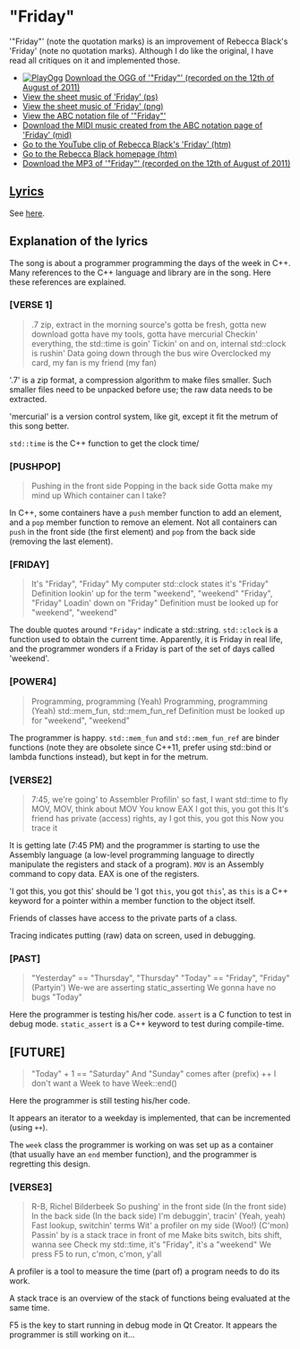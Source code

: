 # "Friday"

'"Friday"' (note the quotation marks) is an
improvement of Rebecca Black's 'Friday' (note no quotation marks).
Although I do like the original, I have read all critiques on it and
implemented those.

- [![PlayOgg](http://static.fsf.org/playogg/Play_ogg_80x15.png "I support PlayOgg!")](http://playogg.org) [Download the OGG of '"Friday"' (recorded on the 12th of August of 2011)](http://www.richelbilderbeek.nl/CD07_Friday20110812.ogg)
- [View the sheet music of 'Friday' (ps)](54_friday.ps)
- [View the sheet music of 'Friday' (png)](54_friday.png)
- [View the ABC notation file of '"Friday"'](54_friday.abc)
- [Download the MIDI music created from the ABC notation page of 'Friday' (mid)](http://www.richelbilderbeek.nl/SongFriday.mid)
- [Go to the YouTube clip of Rebecca Black's 'Friday' (htm)](https://youtu.be/kfVsfOSbJY0)
- [Go to the Rebecca Black homepage (htm)](http://rebeccablackonline.com)
- [Download the MP3 of '"Friday"' (recorded on the 12th of August of 2011)](http://www.richelbilderbeek.nl/CD07_Friday20110812.mp3)

## [Lyrics](54_friday.txt)

See [here](54_friday.txt).

## Explanation of the lyrics

The song is about a programmer programming the days of the week
in C++. Many references to the C++ language and library are
in the song. Here these references are explained.

### [VERSE 1]

> .7 zip, extract in the morning
> source's gotta be fresh, gotta new download
> gotta have my tools, gotta have mercurial
> Checkin' everything, the std::time is goin'
> Tickin' on and on, internal std::clock is rushin'
> Data going down through the bus wire
> Overclocked my card, my fan is my friend (my fan)

'.7' is a zip format, a compression algorithm to make files
smaller. Such smaller files need to be unpacked before use; the raw
data needs to be extracted.

'mercurial' is a version control system, like git, except
it fit the metrum of this song better.

`std::time` is the C++ function to get the clock time/

### [PUSHPOP]

> Pushing in the front side
> Popping in the back side
> Gotta make my mind up
> Which container can I take?

In C++, some containers have a `push` member function to add an element,
and a `pop` member function to remove an element. Not all containers can
`push` in the front side (the first element) and `pop` from the back
side (removing the last element).

### [FRIDAY]

> It's "Friday", "Friday"
> My computer std::clock states it's "Friday"
> Definition lookin' up for the term "weekend", "weekend"
> "Friday", "Friday"
> Loadin' down on "Friday"
> Definition must be looked up for "weekend", "weekend"

The double quotes around `"Friday"` indicate a std::string.
`std::clock` is a function used to obtain the current time.
Apparently, it is Friday in real life, and the programmer
wonders if a Friday is part of the set of days called 'weekend'.

### [POWER4]

> Programming, programming (Yeah)
> Programming, programming (Yeah)
> std::mem_fun, std::mem_fun_ref
> Definition must be looked up for "weekend", "weekend"

The programmer is happy.
`std::mem_fun` and `std::mem_fun_ref` are
binder functions (note they are obsolete since C++11,
prefer using std::bind or lambda functions instead),
but kept in for the metrum.

### [VERSE2]

> 7:45, we're going' to Assembler
> Profilin' so fast, I want std::time to fly
> MOV, MOV, think about MOV
> You know EAX
> I got this, you got this
> It's friend has private (access) rights, ay
> I got this, you got this
> Now you trace it

It is getting late (7:45 PM) and the programmer is
starting to use the Assembly language (a low-level
programming language to directly manipulate the
registers and stack of a program). `MOV` is an Assembly
command to copy data. EAX is one of the registers.

'I got this, you got this' should be 'I got `this`, you got `this`',
as `this` is a C++ keyword for a pointer
within a member function to the object itself.

Friends of classes have access to the private parts of a class.

Tracing indicates putting (raw) data on screen, used in debugging.

### [PAST]

> "Yesterday" == "Thursday", "Thursday"
> "Today" == "Friday", "Friday" (Partyin')
> We-we are asserting
> static_asserting
> We gonna have no bugs "Today"

Here the programmer is testing his/her code.
`assert` is a C function to test in debug mode.
`static_assert` is a C++ keyword to test during compile-time.

## [FUTURE]

> "Today" + 1 == "Saturday"
> And "Sunday" comes after (prefix) ++
> I don't want a Week to have Week::end()

Here the programmer is still testing his/her code.

It appears an iterator to a weekday is implemented, that can
be incremented (using `++`).

The `week` class the programmer is working on was set up as a
container (that usually have an `end` member function), and the
programmer is regretting this design.

### [VERSE3]

> R-B, Richel Bilderbeek
> So pushing' in the front side (In the front side)
> In the back side (In the back side)
> I'm debuggin', tracin' (Yeah, yeah)
> Fast lookup, switchin' terms
> Wit' a profiler on my side (Woo!)
> (C'mon) Passin' by is a stack trace in front of me
> Make bits switch, bits shift, wanna see
> Check my std::time, it's "Friday", it's a "weekend"
> We press F5 to run, c'mon, c'mon, y'all

A profiler is a tool to measure the time (part of) a program
needs to do its work.

A stack trace is an overview of the stack of functions
being evaluated at the same time.

F5 is the key to start running in debug mode in Qt Creator.
It appears the programmer is still working on it...
